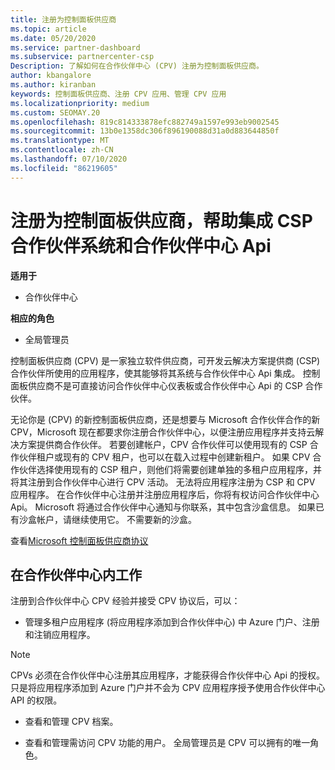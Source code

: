 ```yaml
---
title: 注册为控制面板供应商
ms.topic: article
ms.date: 05/20/2020
ms.service: partner-dashboard
ms.subservice: partnercenter-csp
Description: 了解如何在合作伙伴中心 (CPV) 注册为控制面板供应商。
author: kbangalore
ms.author: kiranban
keywords: 控制面板供应商、注册 CPV 应用、管理 CPV 应用
ms.localizationpriority: medium
ms.custom: SEOMAY.20
ms.openlocfilehash: 819c814333878efc882749a1597e993eb9002545
ms.sourcegitcommit: 13b0e1358dc306f896190088d31a0d883644850f
ms.translationtype: MT
ms.contentlocale: zh-CN
ms.lasthandoff: 07/10/2020
ms.locfileid: "86219605"
---
```

# <a name="enroll-as-a-control-panel-vendor-to-help-integrate-csp-partner-systems-with-partner-center-apis"></a>注册为控制面板供应商，帮助集成 CSP 合作伙伴系统和合作伙伴中心 Api

**适用于**

- 合作伙伴中心

**相应的角色**

- 全局管理员

控制面板供应商 (CPV) 是一家独立软件供应商，可开发云解决方案提供商 (CSP) 合作伙伴所使用的应用程序，使其能够将其系统与合作伙伴中心 Api 集成。 控制面板供应商不是可直接访问合作伙伴中心仪表板或合作伙伴中心 Api 的 CSP 合作伙伴。

无论你是 (CPV) 的新控制面板供应商，还是想要与 Microsoft 合作伙伴合作的新 CPV，Microsoft 现在都要求你注册合作伙伴中心，以便注册应用程序并支持云解决方案提供商合作伙伴。 若要创建帐户，CPV 合作伙伴可以使用现有的 CSP 合作伙伴租户或现有的 CPV 租户，也可以在载入过程中创建新租户。 如果 CPV 合作伙伴选择使用现有的 CSP 租户，则他们将需要创建单独的多租户应用程序，并将其注册到合作伙伴中心进行 CPV 活动。 无法将应用程序注册为 CSP 和 CPV 应用程序。 在合作伙伴中心注册并注册应用程序后，你将有权访问合作伙伴中心 Api。  Microsoft 将通过合作伙伴中心通知与你联系，其中包含沙盒信息。 如果已有沙盒帐户，请继续使用它。 不需要新的沙盒。

查看[Microsoft 控制面板供应商协议](https://go.microsoft.com/fwlink/?linkid=2055198)


## <a name="working-in-partner-center"></a>在合作伙伴中心内工作
注册到合作伙伴中心 CPV 经验并接受 CPV 协议后，可以：

- 管理多租户应用程序 (将应用程序添加到合作伙伴中心) 中 Azure 门户、注册和注销应用程序。

>[!Note] 
>CPVs 必须在合作伙伴中心注册其应用程序，才能获得合作伙伴中心 Api 的授权。 只是将应用程序添加到 Azure 门户并不会为 CPV 应用程序授予使用合作伙伴中心 API 的权限。 

- 查看和管理 CPV 档案。 

- 查看和管理需访问 CPV 功能的用户。 全局管理员是 CPV 可以拥有的唯一角色。


